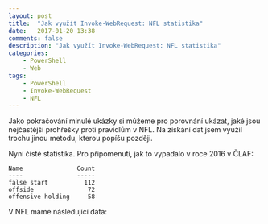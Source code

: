 ```yaml
---
layout: post
title:  "Jak využít Invoke-WebRequest: NFL statistika"
date:   2017-01-20 13:38
comments: false
description: "Jak využít Invoke-WebRequest: NFL statistika"
categories: 
    - PowerShell
    - Web
tags: 
    - PowerShell
    - Invoke-WebRequest
    - NFL
---
```


Jako pokračování minulé ukázky si můžeme pro porovnání ukázat, jaké jsou nejčastější prohřešky proti pravidlům v NFL.
Na získání dat jsem využil trochu jinou metodu, kterou popíšu později. 

Nyní čistě statistika. Pro připomenutí, jak to vypadalo v roce 2016 v ČLAF:

```
Name               Count
----               -----
false start          112
offside               72
offensive holding     58
```

V NFL máme následující data:

[](/images/posts/2017-01-20-NFLstat.png)

